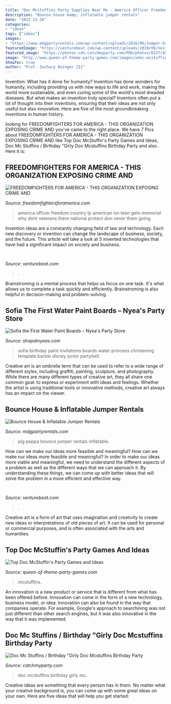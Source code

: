 ```yaml
---
title: "Doc Mcstuffins Party Supplies Near Me - America Officer Freedom Country Lp American Isn Teen Gets Memorial Why Dont Veterans There National Protect Don Never Them Going"
description: "Bounce house &amp; inflatable jumper rentals"
date: "2022-12-26"
categories:
- "ideas"
tags: ["ideas"]
images:
- "https://www.mdgpartyrentals.com/wp-content/uploads/2016/06/Jumper-Graphic-Peppa-Pig.jpg"
featuredImage: "https://venturebeat.com/wp-content/uploads/2019/09/nest-hub-max-assigned-reminder.jpg?w=800"
featured_image: "https://photos-cdn.catchmyparty.com/POD/photos/0157/4918/1239559_181740682008103_587830800_n__1_.jpg"
image: "http://www.queen-of-theme-party-games.com/images/xdoc-mcstuffins-party-games-ideas.png.pagespeed.ic.u2VGvOtnuo.png"
ShowToc: true
author: "Prof. Zachary Reinger III"
---
```



Invention: What has it done for humanity?
Invention has done wonders for humanity, including providing us with new ways to life and work, making the world more sustainable, and even curing some of the world's most dreaded diseases. But what makes an invention truly special? Inventors often put a lot of thought into their inventions, ensuring that their ideas are not only useful but also innovative. Here are five of the most groundbreaking inventions in human history.

	

		
looking for FREEDOMFIGHTERS FOR AMERICA - THIS ORGANIZATION EXPOSING CRIME AND you've came to the right place. We have 7 Pics about FREEDOMFIGHTERS FOR AMERICA - THIS ORGANIZATION EXPOSING CRIME AND like Top Doc McStuffin&#039;s Party Games and Ideas, Doc Mc Stuffins / Birthday &quot;Girly Doc Mcstuffins Birthday Party and also . Here it is:
		
    
## FREEDOMFIGHTERS FOR AMERICA - THIS ORGANIZATION EXPOSING CRIME AND

<img loading=lazy src="http://i221.photobucket.com/albums/dd80/JanellaMaria/American/Freedomisntfree2.jpg" onerror="this.onerror=null;this.src='https://tse2.mm.bing.net/th?id=OIP.H2kOSbgJgNk1yzQIn5TnaQHaFn&amp;pid=15.1';" alt="FREEDOMFIGHTERS FOR AMERICA - THIS ORGANIZATION EXPOSING CRIME AND">

_Source: freedomfightersforamerica.com_

>america officer freedom country lp american isn teen gets memorial why dont veterans there national protect don never them going. 

	

Invention ideas are a constantly changing field of law and technology. Each new discovery or invention can change the landscape of business, society, and the future. This article will take a look at 5 invented technologies that have had a significant impact on society and business.

    
## 

<img loading=lazy src="https://venturebeat.com/wp-content/uploads/2018/11/De1yZIPWAAEvQWo.png?w=672" onerror="this.onerror=null;this.src='https://tse3.mm.bing.net/th?id=OIP.3dvoXEAKnIabut8zYrFJcwHaEG&amp;pid=15.1';" alt="">

_Source: venturebeat.com_

>. 

	

Brainstroming is a mental process that helps us focus on one task. It's what allows us to complete a task quickly and efficiently. Brainstroming is also helpful in decision-making and problem-solving.

    
## Sofia The First Water Paint Boards – Nyea&#039;s Party Store

<img loading=lazy src="http://cdn.shopify.com/s/files/1/0579/0553/products/Capture_d_ecran_2015-04-23_a_10.46.10_grande.png?v=1478541172" onerror="this.onerror=null;this.src='https://tse4.mm.bing.net/th?id=OIP.ivLmu_GP6IK_2nBEMi6l6QHaFo&amp;pid=15.1';" alt="Sofia the First Water Paint Boards – Nyea&#039;s Party Store">

_Source: shopatnyeas.com_

>sofia birthday paint invitations boards water princess christening template barbie disney junior partybell. 

	

Creative art is an umbrella term that can be used to refer to a wide range of different styles, including graffiti, painting, sculpture, and photography. While there are many different types of creative art, they all share one common goal: to express or experiment with ideas and feelings. Whether the artist is using traditional tools or innovative methods, creative art always has an impact on the viewer.

    
## Bounce House &amp; Inflatable Jumper Rentals

<img loading=lazy src="https://www.mdgpartyrentals.com/wp-content/uploads/2016/06/Jumper-Graphic-Peppa-Pig.jpg" onerror="this.onerror=null;this.src='https://tse4.mm.bing.net/th?id=OIP.FY4D5yB7L74H_mGfh1tYpQHaFj&amp;pid=15.1';" alt="Bounce House &amp; Inflatable Jumper Rentals">

_Source: mdgpartyrentals.com_

>pig peppa bounce jumper rentals inflatable. 

	

How can we make our ideas more feasible and meaningful?
How can we make our ideas more feasible and meaningful? In order to make our ideas more viable and meaningful, we need to understand the different aspects of a problem as well as the different ways that we can approach it. By understanding these things, we can come up with better ideas that will solve the problem in a more efficient and effective way.

    
## 

<img loading=lazy src="https://venturebeat.com/wp-content/uploads/2019/09/nest-hub-max-assigned-reminder.jpg?w=800" onerror="this.onerror=null;this.src='https://tse2.mm.bing.net/th?id=OIP.GurE41Br0FKPNk4NxgZcWwHaE7&amp;pid=15.1';" alt="">

_Source: venturebeat.com_

>. 

	

Creative art is a form of art that uses imagination and creativity to create new ideas or interpretations of old pieces of art. It can be used for personal or commercial purposes, and is often associated with the arts and humanities.

    
## Top Doc McStuffin&#039;s Party Games And Ideas

<img loading=lazy src="http://www.queen-of-theme-party-games.com/images/xdoc-mcstuffins-party-games-ideas.png.pagespeed.ic.u2VGvOtnuo.png" onerror="this.onerror=null;this.src='https://tse1.mm.bing.net/th?id=OIP.9AyuW2rtOHsRCfOvitV8FQHaOY&amp;pid=15.1';" alt="Top Doc McStuffin&#039;s Party Games and Ideas">

_Source: queen-of-theme-party-games.com_

>mcstuffins. 

	

An innovation is a new product or service that is different from what has been offered before. Innovation can come in the form of a new technology, business model, or idea. Innovation can also be found in the way that companies operate. For example, Google's approach to searchining was not just different than other search engines, but it was also innovative in the way that it was implemented.

    
## Doc Mc Stuffins / Birthday &quot;Girly Doc Mcstuffins Birthday Party

<img loading=lazy src="https://photos-cdn.catchmyparty.com/POD/photos/0157/4918/1239559_181740682008103_587830800_n__1_.jpg" onerror="this.onerror=null;this.src='https://tse3.mm.bing.net/th?id=OIP.tsSOZ8JplbeT8ketOZ6xhwHaFt&amp;pid=15.1';" alt="Doc Mc Stuffins / Birthday &quot;Girly Doc Mcstuffins Birthday Party">

_Source: catchmyparty.com_

>doc mcstuffins birthday girly mc. 

	

Creative ideas are something that every person has in them. No matter what your creative background is, you can come up with some great ideas on your own. Here are five ideas that will help you get started: 

